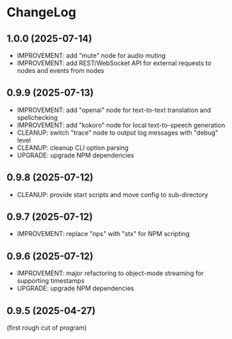 
ChangeLog
=========

1.0.0 (2025-07-14)
------------------

- IMPROVEMENT: add "mute" node for audio muting
- IMPROVEMENT: add REST/WebSocket API for external requests to nodes and events from nodes

0.9.9 (2025-07-13)
------------------

- IMPROVEMENT: add "openai" node for text-to-text translation and spellchecking
- IMPROVEMENT: add "kokoro" node for local text-to-speech generation
- CLEANUP: switch "trace" node to output log messages with "debug" level
- CLEANUP: cleanup CLI option parsing
- UPGRADE: upgrade NPM dependencies

0.9.8 (2025-07-12)
------------------

- CLEANUP: provide start scripts and move config to sub-directory

0.9.7 (2025-07-12)
------------------

- IMPROVEMENT: replace "nps" with "stx" for NPM scripting

0.9.6 (2025-07-12)
------------------

- IMPROVEMENT: major refactoring to object-mode streaming for supporting timestamps
- UPGRADE: upgrade NPM dependencies

0.9.5 (2025-04-27)
------------------

(first rough cut of program)

